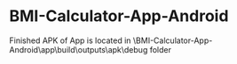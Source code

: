 # BMI-Calculator-App-Android

Finished APK of App is located in \BMI-Calculator-App-Android\app\build\outputs\apk\debug folder